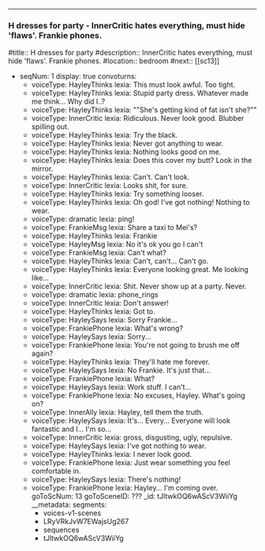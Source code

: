 ---
### H dresses for party - InnerCritic hates everything, must hide 'flaws'. Frankie phones.

#title:: H dresses for party
#description:: InnerCritic hates everything, must hide 'flaws'. Frankie phones.
#location:: bedroom
#next:: [[sc13]]


- seqNum: 1
  display: true
  convoturns:
    - voiceType: HayleyThinks
      lexia: This must look awful. Too tight.
    - voiceType: HayleyThinks
      lexia: Stupid party dress. Whatever made me think... Why did I..?
    - voiceType: HayleyThinks
      lexia: "\"She's getting kind of fat isn't she?\""
    - voiceType: InnerCritic
      lexia: Ridiculous. Never look good. Blubber spilling out.
    - voiceType: HayleyThinks
      lexia: Try the black.
    - voiceType: HayleyThinks
      lexia: Never got anything to wear.
    - voiceType: HayleyThinks
      lexia: Nothing looks good on me.
    - voiceType: HayleyThinks
      lexia: Does this cover my butt? Look in the mirror.
    - voiceType: HayleyThinks
      lexia: Can't. Can't look.
    - voiceType: InnerCritic
      lexia: Looks shit, for sure.
    - voiceType: HayleyThinks
      lexia: Try something looser.
    - voiceType: HayleyThinks
      lexia: Oh god! I've got nothing! Nothing to wear.
    - voiceType: dramatic
      lexia: ping!
    - voiceType: FrankieMsg
      lexia: Share a taxi to Mei's?
    - voiceType: HayleyThinks
      lexia: Frankie
    - voiceType: HayleyMsg
      lexia: No it's ok you go I can't
    - voiceType: FrankieMsg
      lexia: Can't what?
    - voiceType: HayleyThinks
      lexia: Can't, can't... Can't go.
    - voiceType: HayleyThinks
      lexia: Everyone looking great. Me looking like...
    - voiceType: InnerCritic
      lexia: Shit. Never show up at a party. Never.
    - voiceType: dramatic
      lexia: phone_rings
    - voiceType: InnerCritic
      lexia: Don't answer!
    - voiceType: HayleyThinks
      lexia: Got to.
    - voiceType: HayleySays
      lexia: Sorry Frankie...
    - voiceType: FrankiePhone
      lexia: What's wrong?
    - voiceType: HayleySays
      lexia: Sorry...
    - voiceType: FrankiePhone
      lexia: You're not going to brush me off again?
    - voiceType: HayleyThinks
      lexia: They'll hate me forever.
    - voiceType: HayleySays
      lexia: No Frankie. It's just that...
    - voiceType: FrankiePhone
      lexia: What?
    - voiceType: HayleySays
      lexia: Work stuff. I can't...
    - voiceType: FrankiePhone
      lexia: No excuses, Hayley. What's going on?
    - voiceType: InnerAlly
      lexia: Hayley, tell them the truth.
    - voiceType: HayleySays
      lexia: It's... Every... Everyone will look fantastic and I... I'm so...
    - voiceType: InnerCritic
      lexia: gross, disgusting, ugly, repulsive.
    - voiceType: HayleySays
      lexia: I've got nothing to wear.
    - voiceType: HayleyThinks
      lexia: I never look good.
    - voiceType: FrankiePhone
      lexia: Just wear something you feel comfortable in.
    - voiceType: HayleySays
      lexia: There's nothing!
    - voiceType: FrankiePhone
      lexia: Hayley... I'm coming over.
  goToScNum: 13
  goToSceneID: ???
  _id: tJltwkOQ6wAScV3WiiYg
  __metadata:
    segments:
      - voices-v1-scenes
      - LRyVRkJvW7EWajsUg267
      - sequences
      - tJltwkOQ6wAScV3WiiYg



